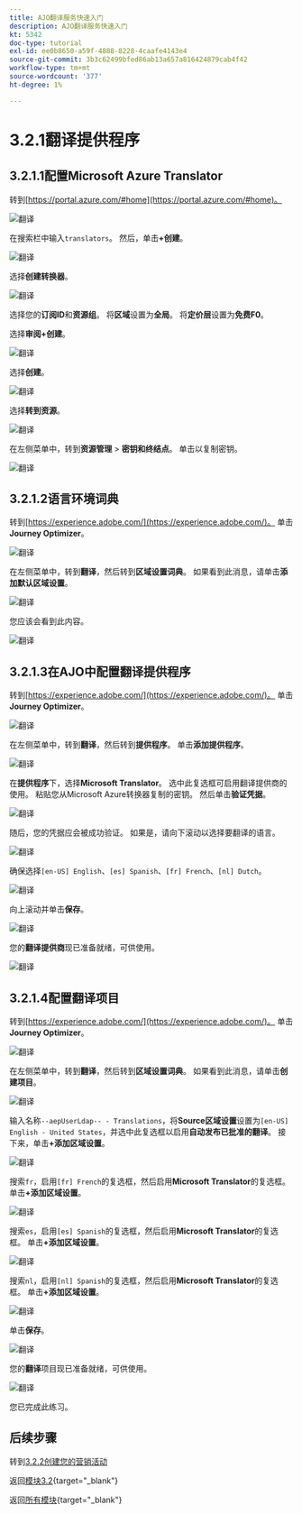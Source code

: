 ```yaml
---
title: AJO翻译服务快速入门
description: AJO翻译服务快速入门
kt: 5342
doc-type: tutorial
exl-id: ee0b8650-a59f-4888-8228-4caafe4143e4
source-git-commit: 3b3c62499bfed86ab13a657a816424879cab4f42
workflow-type: tm+mt
source-wordcount: '377'
ht-degree: 1%

---
```


# 3.2.1翻译提供程序

## 3.2.1.1配置Microsoft Azure Translator

转到[https://portal.azure.com/#home](https://portal.azure.com/#home)。

![翻译](./images/transl1.png)

在搜索栏中输入`translators`。 然后，单击&#x200B;**+创建**。

![翻译](./images/transl2.png)

选择&#x200B;**创建转换器**。

![翻译](./images/transl3.png)

选择您的&#x200B;**订阅ID**&#x200B;和&#x200B;**资源组**。
将**区域**&#x200B;设置为&#x200B;**全局**。
将**定价层**&#x200B;设置为&#x200B;**免费F0**。

选择&#x200B;**审阅+创建**。

![翻译](./images/transl4.png)

选择&#x200B;**创建**。

![翻译](./images/transl5.png)

选择&#x200B;**转到资源**。

![翻译](./images/transl6.png)

在左侧菜单中，转到&#x200B;**资源管理** > **密钥和终结点**。 单击以复制密钥。

![翻译](./images/transl7.png)

## 3.2.1.2语言环境词典

转到[https://experience.adobe.com/](https://experience.adobe.com/)。 单击&#x200B;**Journey Optimizer**。

![翻译](./images/ajolp1.png)

在左侧菜单中，转到&#x200B;**翻译**，然后转到&#x200B;**区域设置词典**。 如果看到此消息，请单击&#x200B;**添加默认区域设置**。

![翻译](./images/locale1.png)

您应该会看到此内容。

![翻译](./images/locale2.png)

## 3.2.1.3在AJO中配置翻译提供程序

转到[https://experience.adobe.com/](https://experience.adobe.com/)。 单击&#x200B;**Journey Optimizer**。

![翻译](./images/ajolp1.png)

在左侧菜单中，转到&#x200B;**翻译**，然后转到&#x200B;**提供程序**。 单击&#x200B;**添加提供程序**。

![翻译](./images/transl8.png)

在&#x200B;**提供程序**&#x200B;下，选择&#x200B;**Microsoft Translator**。 选中此复选框可启用翻译提供商的使用。 粘贴您从Microsoft Azure转换器复制的密钥。 然后单击&#x200B;**验证凭据**。

![翻译](./images/transl9.png)

随后，您的凭据应会被成功验证。 如果是，请向下滚动以选择要翻译的语言。

![翻译](./images/transl10.png)

确保选择`[en-US] English`、`[es] Spanish`、`[fr] French`、`[nl] Dutch`。

![翻译](./images/transl11.png)

向上滚动并单击&#x200B;**保存**。

![翻译](./images/transl12.png)

您的&#x200B;**翻译提供商**&#x200B;现已准备就绪，可供使用。

![翻译](./images/transl13.png)

## 3.2.1.4配置翻译项目

转到[https://experience.adobe.com/](https://experience.adobe.com/)。 单击&#x200B;**Journey Optimizer**。

![翻译](./images/ajolp1.png)

在左侧菜单中，转到&#x200B;**翻译**，然后转到&#x200B;**区域设置词典**。 如果看到此消息，请单击&#x200B;**创建项目**。

![翻译](./images/ajoprovider1.png)

输入名称`--aepUserLdap-- - Translations`，将&#x200B;**Source区域设置**&#x200B;设置为`[en-US] English - United States`，并选中此复选框以启用&#x200B;**自动发布已批准的翻译**。 接下来，单击&#x200B;**+添加区域设置**。

![翻译](./images/ajoprovider1a.png)

搜索`fr`，启用`[fr] French`的复选框，然后启用&#x200B;**Microsoft Translator**&#x200B;的复选框。 单击&#x200B;**+添加区域设置**。

![翻译](./images/ajoprovider2.png)

搜索`es`，启用`[es] Spanish`的复选框，然后启用&#x200B;**Microsoft Translator**&#x200B;的复选框。 单击&#x200B;**+添加区域设置**。

![翻译](./images/ajoprovider3.png)

搜索`nl`，启用`[nl] Spanish`的复选框，然后启用&#x200B;**Microsoft Translator**&#x200B;的复选框。 单击&#x200B;**+添加区域设置**。

![翻译](./images/ajoprovider6.png)

单击&#x200B;**保存**。

![翻译](./images/ajoprovider8.png)

您的&#x200B;**翻译**&#x200B;项目现已准备就绪，可供使用。

![翻译](./images/ajoprovider9.png)

您已完成此练习。

## 后续步骤

转到[3.2.2创建您的营销活动](./ex2.md)

返回[模块3.2](./ajotranslationsvcs.md){target="_blank"}

返回[所有模块](./../../../overview.md){target="_blank"}